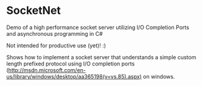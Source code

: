 SocketNet
=========

Demo of a high performance socket server utilizing I/O Completion Ports and asynchronous programming in C#

Not intended for productive use (yet)! :)

Shows how to implement a socket server that understands a simple custom length prefixed protocol using I/O completion ports (http://msdn.microsoft.com/en-us/library/windows/desktop/aa365198(v=vs.85).aspx) on windows.
